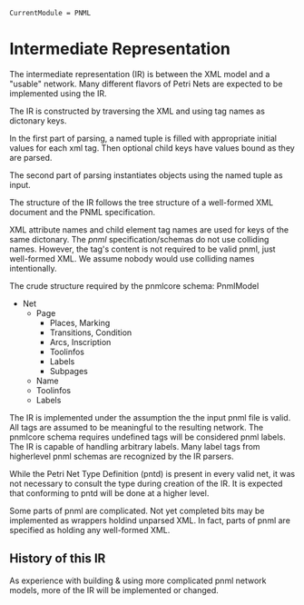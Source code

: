 ```@meta
CurrentModule = PNML
```


# Intermediate Representation

The intermediate representation (IR) is between the XML model and
a "usable" network. Many different flavors of Petri Nets are expected
to be implemented using the IR.

The IR is constructed by traversing the XML and using tag names as dictonary keys.

In the first part of parsing, a named tuple is filled with appropriate
initial values for each xml tag. Then optional child keys have values bound
as they are parsed.

The second part of parsing instantiates objects using the named tuple as input.

The structure of the IR follows the tree structure of a well-formed XML document
and the PNML specification.

XML attribute names and child element tag names are used for keys
of the same dictonary. The _pnml_ specification/schemas do not use colliding names.
However, the <toolspecific> tag's content is not required to be valid pnml, just
well-formed XML. We assume nobody would use colliding names intentionally.



The crude structure required by the pnmlcore schema:
PnmlModel
  - Net
    - Page
    	- Places, Marking
    	- Transitions, Condition
    	- Arcs, Inscription
    	- Toolinfos
    	- Labels
    	- Subpages
    - Name
	- Toolinfos
	- Labels

The IR is implemented under the assumption the the input pnml file is valid.
All tags are assumed to be meaningful to the resulting network.
The pnmlcore schema requires undefined tags will be considered pnml labels.
The IR is capable of handling arbitrary labels.
Many label tags from higherlevel pnml schemas are recognized by the IR parsers.

While the Petri Net Type Definition (pntd) is present in every valid net,
it was not necessary to consult the type during creation of the IR.
It is expected that conforming to pntd will be done at a higher level.

Some parts of pnml are complicated. Not yet completed bits may be implemented
as wrappers holdind unparsed XML. In fact, parts of pnml are specified as holding
any well-formed XML.

## History of this IR

As experience with building & using more complicated pnml network models,
more of the IR will be implemented or changed.
